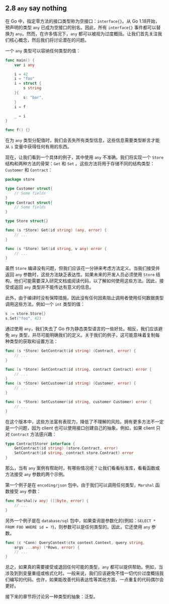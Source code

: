 ## 2.8 `any` say nothing

在 Go 中，指定零方法的接口类型称为空接口：`interface{}`。从 Go 1.18开始，预声明的类型 `any` 已成为空接口的别名。因此，所有 `interface{}` 事件都可以替换为 `any`。然而，在许多情况下，`any` 都可以被视为过度概括。让我们首先关注我们核心概念，然后我们将讨论潜在的问题。

一个 `any` 类型可以容纳任何类型的值：

```go
func main() {
    var i any

    i = 42
    i = "foo"
    i = struct {
        s string
    }{
        s: "bar",
    }
    i = f
    
    _ = i
}

func f() {}
```

在为 `any` 类型分配值时，我们会丢失所有类型信息，这些信息需要类型断言才能从 `i` 变量中获得任何有用的东西。

现在，让我们看到一个具体的例子，其中使用 `any` 不准确。我们将实现一个 `Store` 结构和两种方法的骨架：`Get` 和 `Set` 。这些方法将用于存储不同的结构类型：`Customer` 和 `Contract`：

```go
package store

type Customer struct{
    // Some fields
}
type Contract struct{
    // Some fields
}

type Store struct{}

func (s *Store) Get(id string) (any, error) {
    // ...
}

func (s *Store) Set(id string, v any) error {
	// ...
}
```

虽然 `Store` 编译没有问题，但我们应该花一分钟来考虑方法定义。当我们接受并返回 `any` 参数时，这些方法缺乏表达性。如果未来的开发人员必须使用 `Store` 结构，他们可能需要深入研究文档或阅读代码，以了解如何使用这些方法。因此，接受或返回 `any` 类型并不能传达有意义的信息。

此外，由于编译时没有保障措施，因此没有任何因素阻止调用者使用任何数据类型调用这些方法，例如一个 `int` 类型的值：

```go
s := store.Store{}
s.Set("foo", 42)
```

通过使用 `any`，我们失去了 Go 作为静态类型语言的一些好处。相反，我们应该避免 `any` 类型，并尽可能明确我们的定义。关于我们的例子，这可能意味着复制每种类型的获取和设置方法：

```go
func (s *Store) GetContract(id string) (Contract, error) {
    // ...
}

func (s *Store) SetContract(id string, contract Contract) error {
    // ...
}
func (s *Store) GetCustomer(id string) (Customer, error) {
    // ...
}

func (s *Store) SetCustomer(id string, customer Customer) error {
    // ...
}
```

在这个版本中，这些方法富有表现力，降低了不理解的风险。拥有更多方法不一定是一个问题，因为 client 也可以使用接口创建自己的抽象。例如，如果 client 只对 `Contract` 方法感兴趣：

```go
type ContractStorer interface {
    GetContract(id string) (store.Contract, error)
    SetContract(id string, contract store.Contract) error
}
```

那么，当有 `any` 案例有帮助时，有哪些情况呢？让我们看看标准库，看看函数或方法接受 `any` 参数的两个示例。

第一个例子是在 `encoding/json` 包中。由于我们可以调用任何类型，`Marshal` 函数接受 `any` 参数：

```go
func Marshal(v any) ([]byte, error) {
    // ...
}
```

另外一个例子是在 `database/sql` 包中，如果查询是参数化的(例如：`SELECT * FROM FOO WHERE id = ?`)，则参数可以是任何类型的。因此，它还使用 `any` 参数。

```go
func (c *Conn) QueryContext(ctx context.Context, query string,
    args ...any) (*Rows, error) {
    // ...
}
```

总之，如果真的需要接受或退回任何可能的类型，`any` 都可以提供帮助。例如，当涉及到到变量重组或格式化时。一般来说，我们应该避免不惜一切代价过度概括我们编写的代码。也许，如果能改善代码表达性等其他方面，一点重复的代码偶尔会更好。

接下来的章节将讨论另一种类型的抽象：泛型。